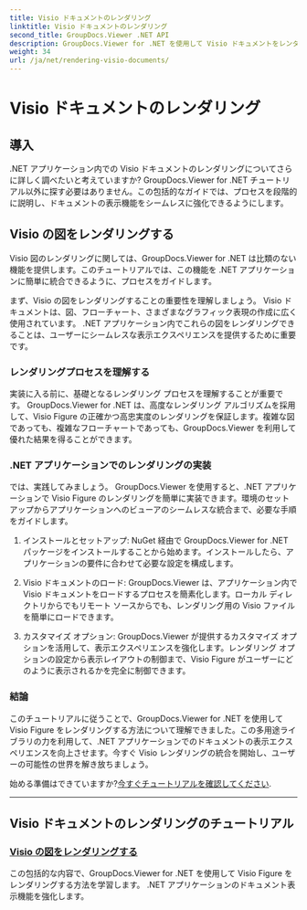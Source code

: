 ```yaml
---
title: Visio ドキュメントのレンダリング
linktitle: Visio ドキュメントのレンダリング
second_title: GroupDocs.Viewer .NET API
description: GroupDocs.Viewer for .NET を使用して Visio ドキュメントをレンダリングするチュートリアルをご覧ください。 .NET アプリケーションのドキュメント表示機能を簡単に強化する方法を学びます。
weight: 34
url: /ja/net/rendering-visio-documents/
---
```


# Visio ドキュメントのレンダリング

## 導入

.NET アプリケーション内での Visio ドキュメントのレンダリングについてさらに詳しく調べたいと考えていますか? GroupDocs.Viewer for .NET チュートリアル以外に探す必要はありません。この包括的なガイドでは、プロセスを段階的に説明し、ドキュメントの表示機能をシームレスに強化できるようにします。

## Visio の図をレンダリングする

Visio 図のレンダリングに関しては、GroupDocs.Viewer for .NET は比類のない機能を提供します。このチュートリアルでは、この機能を .NET アプリケーションに簡単に統合できるように、プロセスをガイドします。

まず、Visio の図をレンダリングすることの重要性を理解しましょう。 Visio ドキュメントは、図、フローチャート、さまざまなグラフィック表現の作成に広く使用されています。 .NET アプリケーション内でこれらの図をレンダリングできることは、ユーザーにシームレスな表示エクスペリエンスを提供するために重要です。

### レンダリングプロセスを理解する

実装に入る前に、基礎となるレンダリング プロセスを理解することが重要です。 GroupDocs.Viewer for .NET は、高度なレンダリング アルゴリズムを採用して、Visio Figure の正確かつ高忠実度のレンダリングを保証します。複雑な図であっても、複雑なフローチャートであっても、GroupDocs.Viewer を利用して優れた結果を得ることができます。

### .NET アプリケーションでのレンダリングの実装

では、実践してみましょう。 GroupDocs.Viewer を使用すると、.NET アプリケーションで Visio Figure のレンダリングを簡単に実装できます。環境のセットアップからアプリケーションへのビューアのシームレスな統合まで、必要な手順をガイドします。

1. インストールとセットアップ: NuGet 経由で GroupDocs.Viewer for .NET パッケージをインストールすることから始めます。インストールしたら、アプリケーションの要件に合わせて必要な設定を構成します。

2. Visio ドキュメントのロード: GroupDocs.Viewer は、アプリケーション内で Visio ドキュメントをロードするプロセスを簡素化します。ローカル ディレクトリからでもリモート ソースからでも、レンダリング用の Visio ファイルを簡単にロードできます。

3. カスタマイズ オプション: GroupDocs.Viewer が提供するカスタマイズ オプションを活用して、表示エクスペリエンスを強化します。レンダリング オプションの設定から表示レイアウトの制御まで、Visio Figure がユーザーにどのように表示されるかを完全に制御できます。

### 結論

このチュートリアルに従うことで、GroupDocs.Viewer for .NET を使用して Visio Figure をレンダリングする方法について理解できました。この多用途ライブラリの力を利用して、.NET アプリケーションでのドキュメントの表示エクスペリエンスを向上させます。今すぐ Visio レンダリングの統合を開始し、ユーザーの可能性の世界を解き放ちましょう。

始める準備はできていますか?[今すぐチュートリアルを確認してください](./render-visio-figures/).

---

## Visio ドキュメントのレンダリングのチュートリアル
### [Visio の図をレンダリングする](./render-visio-figures/)
この包括的な内容で、GroupDocs.Viewer for .NET を使用して Visio Figure をレンダリングする方法を学習します。 .NET アプリケーションのドキュメント表示機能を強化します。